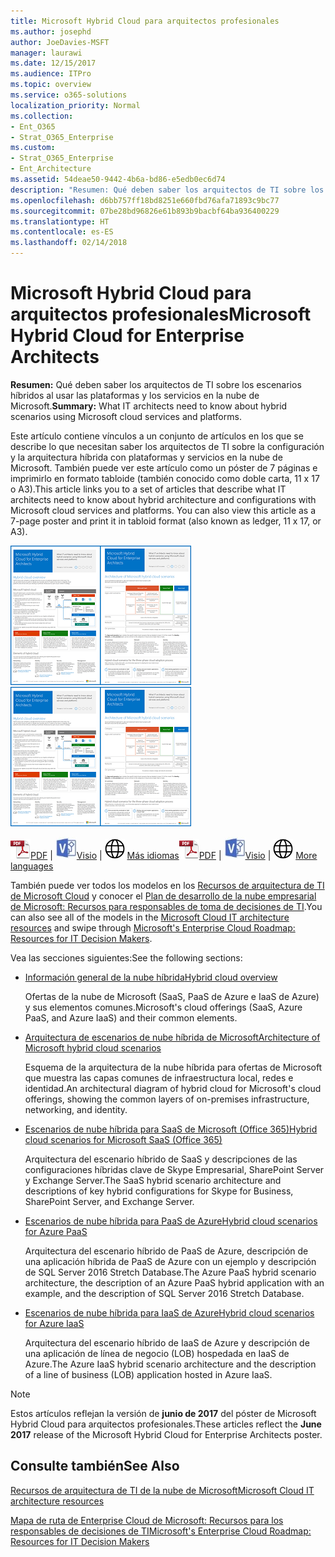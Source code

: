 ```yaml
---
title: Microsoft Hybrid Cloud para arquitectos profesionales
ms.author: josephd
author: JoeDavies-MSFT
manager: laurawi
ms.date: 12/15/2017
ms.audience: ITPro
ms.topic: overview
ms.service: o365-solutions
localization_priority: Normal
ms.collection:
- Ent_O365
- Strat_O365_Enterprise
ms.custom:
- Strat_O365_Enterprise
- Ent_Architecture
ms.assetid: 54deae50-9442-4b6a-bd86-e5edb0ec6d74
description: "Resumen: Qué deben saber los arquitectos de TI sobre los escenarios híbridos al usar las plataformas y los servicios en la nube de Microsoft."
ms.openlocfilehash: d6bb757ff18bd8251e660fbd76afa71893c9bc77
ms.sourcegitcommit: 07be28bd96826e61b893b9bacbf64ba936400229
ms.translationtype: HT
ms.contentlocale: es-ES
ms.lasthandoff: 02/14/2018
---
```

# <a name="microsoft-hybrid-cloud-for-enterprise-architects"></a><span data-ttu-id="2253e-103">Microsoft Hybrid Cloud para arquitectos profesionales</span><span class="sxs-lookup"><span data-stu-id="2253e-103">Microsoft Hybrid Cloud for Enterprise Architects</span></span>

 <span data-ttu-id="2253e-104">**Resumen:** Qué deben saber los arquitectos de TI sobre los escenarios híbridos al usar las plataformas y los servicios en la nube de Microsoft.</span><span class="sxs-lookup"><span data-stu-id="2253e-104">**Summary:** What IT architects need to know about hybrid scenarios using Microsoft cloud services and platforms.</span></span>
  
<span data-ttu-id="2253e-p101">Este artículo contiene vínculos a un conjunto de artículos en los que se describe lo que necesitan saber los arquitectos de TI sobre la configuración y la arquitectura híbrida con plataformas y servicios en la nube de Microsoft. También puede ver este artículo como un póster de 7 páginas e imprimirlo en formato tabloide (también conocido como doble carta, 11 x 17 o A3).</span><span class="sxs-lookup"><span data-stu-id="2253e-p101">This article links you to a set of articles that describe what IT architects need to know about hybrid architecture and configurations with Microsoft cloud services and platforms. You can also view this article as a 7-page poster and print it in tabloid format (also known as ledger, 11 x 17, or A3).</span></span>
  
<span data-ttu-id="2253e-107">[![Imagen en miniatura del modelo de nube híbrida de Microsoft](images/Hybrid_Poster/Hybrid_Cloud_Thumbnail.png)](https://www.microsoft.com/download/details.aspx?id=54424
)</span><span class="sxs-lookup"><span data-stu-id="2253e-107">[![Thumb image for the Microsoft hybrid cloud model](images/Hybrid_Poster/Hybrid_Cloud_Thumbnail.png)](https://www.microsoft.com/download/details.aspx?id=54424
)</span></span>
  
<span data-ttu-id="2253e-108">![Archivo PDF](images/Common_Images/PDFIcon.png)[PDF](https://go.microsoft.com/fwlink/p/?linkid=842082) | ![Archivo de Visio](images/Common_Images/VisioIcon.png)[Visio](https://go.microsoft.com/fwlink/p/?linkid=842083) | ![Ver una página con versiones en otros idiomas](images/Common_Images/GlobeIcon.png)
[Más idiomas](https://www.microsoft.com/download/details.aspx?id=54424)</span><span class="sxs-lookup"><span data-stu-id="2253e-108">![PDF file](images/Common_Images/PDFIcon.png)[PDF](https://go.microsoft.com/fwlink/p/?linkid=842082) | ![Visio file](images/Common_Images/VisioIcon.png)[Visio](https://go.microsoft.com/fwlink/p/?linkid=842083) | ![See a page with versions in additional languages](images/Common_Images/GlobeIcon.png)
[More languages](https://www.microsoft.com/download/details.aspx?id=54424)</span></span>
  
<span data-ttu-id="2253e-109">También puede ver todos los modelos en los [Recursos de arquitectura de TI de Microsoft Cloud](microsoft-cloud-it-architecture-resources.md) y conocer el [Plan de desarrollo de la nube empresarial de Microsoft: Recursos para responsables de toma de decisiones de TI](https://aka.ms/cloudarchitecture).</span><span class="sxs-lookup"><span data-stu-id="2253e-109">You can also see all of the models in the [Microsoft Cloud IT architecture resources](microsoft-cloud-it-architecture-resources.md) and swipe through [Microsoft's Enterprise Cloud Roadmap: Resources for IT Decision Makers](https://aka.ms/cloudarchitecture).</span></span>
  
<span data-ttu-id="2253e-110">Vea las secciones siguientes:</span><span class="sxs-lookup"><span data-stu-id="2253e-110">See the following sections:</span></span>
  
- [<span data-ttu-id="2253e-111">Información general de la nube híbrida</span><span class="sxs-lookup"><span data-stu-id="2253e-111">Hybrid cloud overview</span></span>](hybrid-cloud-overview.md)
    
    <span data-ttu-id="2253e-112">Ofertas de la nube de Microsoft (SaaS, PaaS de Azure e IaaS de Azure) y sus elementos comunes.</span><span class="sxs-lookup"><span data-stu-id="2253e-112">Microsoft's cloud offerings (SaaS, Azure PaaS, and Azure IaaS) and their common elements.</span></span>
    
- [<span data-ttu-id="2253e-113">Arquitectura de escenarios de nube híbrida de Microsoft</span><span class="sxs-lookup"><span data-stu-id="2253e-113">Architecture of Microsoft hybrid cloud scenarios</span></span>](architecture-of-microsoft-hybrid-cloud-scenarios.md)
    
    <span data-ttu-id="2253e-114">Esquema de la arquitectura de la nube híbrida para ofertas de Microsoft que muestra las capas comunes de infraestructura local, redes e identidad.</span><span class="sxs-lookup"><span data-stu-id="2253e-114">An architectural diagram of hybrid cloud for Microsoft's cloud offerings, showing the common layers of on-premises infrastructure, networking, and identity.</span></span>
    
- [<span data-ttu-id="2253e-115">Escenarios de nube híbrida para SaaS de Microsoft (Office 365)</span><span class="sxs-lookup"><span data-stu-id="2253e-115">Hybrid cloud scenarios for Microsoft SaaS (Office 365)</span></span>](hybrid-cloud-scenarios-for-microsoft-saas-office-365.md)
    
    <span data-ttu-id="2253e-116">Arquitectura del escenario híbrido de SaaS y descripciones de las configuraciones híbridas clave de Skype Empresarial, SharePoint Server y Exchange Server.</span><span class="sxs-lookup"><span data-stu-id="2253e-116">The SaaS hybrid scenario architecture and descriptions of key hybrid configurations for Skype for Business, SharePoint Server, and Exchange Server.</span></span>
    
- [<span data-ttu-id="2253e-117">Escenarios de nube híbrida para PaaS de Azure</span><span class="sxs-lookup"><span data-stu-id="2253e-117">Hybrid cloud scenarios for Azure PaaS</span></span>](hybrid-cloud-scenarios-for-azure-paas.md)
    
    <span data-ttu-id="2253e-118">Arquitectura del escenario híbrido de PaaS de Azure, descripción de una aplicación híbrida de PaaS de Azure con un ejemplo y descripción de SQL Server 2016 Stretch Database.</span><span class="sxs-lookup"><span data-stu-id="2253e-118">The Azure PaaS hybrid scenario architecture, the description of an Azure PaaS hybrid application with an example, and the description of SQL Server 2016 Stretch Database.</span></span>
    
- [<span data-ttu-id="2253e-119">Escenarios de nube híbrida para IaaS de Azure</span><span class="sxs-lookup"><span data-stu-id="2253e-119">Hybrid cloud scenarios for Azure IaaS</span></span>](hybrid-cloud-scenarios-for-azure-iaas.md)
    
    <span data-ttu-id="2253e-120">Arquitectura del escenario híbrido de IaaS de Azure y descripción de una aplicación de línea de negocio (LOB) hospedada en IaaS de Azure.</span><span class="sxs-lookup"><span data-stu-id="2253e-120">The Azure IaaS hybrid scenario architecture and the description of a line of business (LOB) application hosted in Azure IaaS.</span></span>
    
> [!NOTE]
> <span data-ttu-id="2253e-121">Estos artículos reflejan la versión de **junio de 2017** del póster de Microsoft Hybrid Cloud para arquitectos profesionales.</span><span class="sxs-lookup"><span data-stu-id="2253e-121">These articles reflect the **June 2017** release of the Microsoft Hybrid Cloud for Enterprise Architects poster.</span></span>
  
## <a name="see-also"></a><span data-ttu-id="2253e-122">Consulte también</span><span class="sxs-lookup"><span data-stu-id="2253e-122">See Also</span></span>

[<span data-ttu-id="2253e-123">Recursos de arquitectura de TI de la nube de Microsoft</span><span class="sxs-lookup"><span data-stu-id="2253e-123">Microsoft Cloud IT architecture resources</span></span>](microsoft-cloud-it-architecture-resources.md)

[<span data-ttu-id="2253e-124">Mapa de ruta de Enterprise Cloud de Microsoft: Recursos para los responsables de decisiones de TI</span><span class="sxs-lookup"><span data-stu-id="2253e-124">Microsoft's Enterprise Cloud Roadmap: Resources for IT Decision Makers</span></span>](https://sway.com/FJ2xsyWtkJc2taRD)



